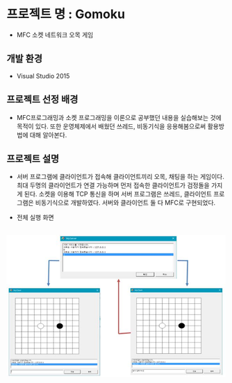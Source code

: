 # 프로젝트 명 : Gomoku
* MFC 소켓 네트워크 오목 게임

## 개발 환경
* Visual Studio 2015

## 프로젝트 선정 배경
* MFC프로그래밍과 소켓 프로그래밍을 이론으로 공부했던 내용을 실습해보는 것에 목적이 있다.
 또한 운영체제에서 배웠던 쓰레드, 비동기식을 응용해봄으로써 활용방법에 대해 알아본다.

## 프로젝트 설명
* 서버 프로그램에 클라이언트가 접속해 클라이언트끼리 오목, 채팅을 하는 게임이다.
 최대 두명의 클라이언트가 연결 가능하며 먼저 접속한 클라이언트가 검정돌을 가지게 된다. 
 소켓을 이용해 TCP 통신을 하며 서버 프로그램은 쓰레드, 클라이언트 프로그램은 비동기식으로 개발하였다.
 서버와 클라이언트 둘 다 MFC로 구현되었다. 

* 전체 실행 화면

    ![testimage](./img/testimage.JPG)
